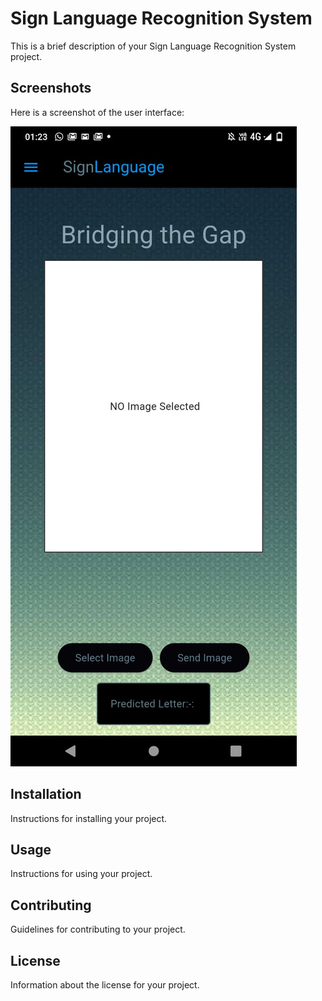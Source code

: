 # Sign Language Recognition System

This is a brief description of your Sign Language Recognition System project.

## Screenshots

Here is a screenshot of the user interface:

![Sign Language Recognition](https://github.com/pratik07092002/SignLanguageRecognitionSystem/raw/main/app/screenshots/slr.jpg)

## Installation

Instructions for installing your project.

## Usage

Instructions for using your project.

## Contributing

Guidelines for contributing to your project.

## License

Information about the license for your project.
